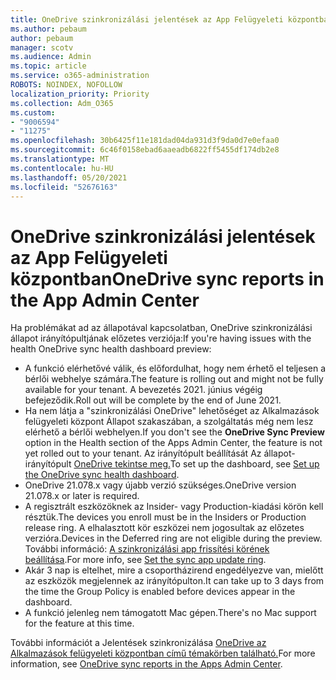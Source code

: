 ```yaml
---
title: OneDrive szinkronizálási jelentések az App Felügyeleti központban
ms.author: pebaum
author: pebaum
manager: scotv
ms.audience: Admin
ms.topic: article
ms.service: o365-administration
ROBOTS: NOINDEX, NOFOLLOW
localization_priority: Priority
ms.collection: Adm_O365
ms.custom:
- "9006594"
- "11275"
ms.openlocfilehash: 30b6425f11e181dad04da931d3f9da0d7e0efaa0
ms.sourcegitcommit: 6c46f0158ebad6aaeadb6822ff5455df174db2e8
ms.translationtype: MT
ms.contentlocale: hu-HU
ms.lasthandoff: 05/20/2021
ms.locfileid: "52676163"
---
```

# <a name="onedrive-sync-reports-in-the-app-admin-center"></a><span data-ttu-id="5de54-102">OneDrive szinkronizálási jelentések az App Felügyeleti központban</span><span class="sxs-lookup"><span data-stu-id="5de54-102">OneDrive sync reports in the App Admin Center</span></span>

<span data-ttu-id="5de54-103">Ha problémákat ad az állapotával kapcsolatban, OneDrive szinkronizálási állapot irányítópultjának előzetes verziója:</span><span class="sxs-lookup"><span data-stu-id="5de54-103">If you're having issues with the health OneDrive sync health dashboard preview:</span></span>

- <span data-ttu-id="5de54-104">A funkció elérhetővé válik, és előfordulhat, hogy nem érhető el teljesen a bérlői webhelye számára.</span><span class="sxs-lookup"><span data-stu-id="5de54-104">The feature is rolling out and might not be fully available for your tenant.</span></span> <span data-ttu-id="5de54-105">A bevezetés 2021. június végéig befejeződik.</span><span class="sxs-lookup"><span data-stu-id="5de54-105">Roll out will be complete by the end of June 2021.</span></span>
- <span data-ttu-id="5de54-106">Ha nem látja a  "szinkronizálási OneDrive" lehetőséget az Alkalmazások felügyeleti központ Állapot szakaszában, a szolgáltatás még nem lesz elérhető a bérlői webhelyen.</span><span class="sxs-lookup"><span data-stu-id="5de54-106">If you don't see the **OneDrive Sync Preview** option in the Health section of the Apps Admin Center, the feature is not yet rolled out to your tenant.</span></span> <span data-ttu-id="5de54-107">Az irányítópult beállítását Az állapot-irányítópult [OneDrive tekintse meg.](/OneDrive/sync-health#set-up-the-onedrive-sync-health-dashboard)</span><span class="sxs-lookup"><span data-stu-id="5de54-107">To set up the dashboard, see [Set up the OneDrive sync health dashboard](/OneDrive/sync-health#set-up-the-onedrive-sync-health-dashboard).</span></span>
- <span data-ttu-id="5de54-108">OneDrive 21.078.x vagy újabb verzió szükséges.</span><span class="sxs-lookup"><span data-stu-id="5de54-108">OneDrive version 21.078.x or later is required.</span></span>
- <span data-ttu-id="5de54-109">A regisztrált eszközöknek az Insider- vagy Production-kiadási körön kell résztük.</span><span class="sxs-lookup"><span data-stu-id="5de54-109">The devices you enroll must be in the Insiders or Production release ring.</span></span> <span data-ttu-id="5de54-110">A elhalasztott kör eszközei nem jogosultak az előzetes verzióra.</span><span class="sxs-lookup"><span data-stu-id="5de54-110">Devices in the Deferred ring are not eligible during the preview.</span></span> <span data-ttu-id="5de54-111">További információ: [A szinkronizálási app frissítési körének beállítása](/OneDrive/use-group-policy#set-the-sync-app-update-ring).</span><span class="sxs-lookup"><span data-stu-id="5de54-111">For more info, see [Set the sync app update ring](/OneDrive/use-group-policy#set-the-sync-app-update-ring).</span></span>
- <span data-ttu-id="5de54-112">Akár 3 nap is eltelhet, mire a csoportházirend engedélyezve van, mielőtt az eszközök megjelennek az irányítópulton.</span><span class="sxs-lookup"><span data-stu-id="5de54-112">It can take up to 3 days from the time the Group Policy is enabled before devices appear in the dashboard.</span></span>
- <span data-ttu-id="5de54-113">A funkció jelenleg nem támogatott Mac gépen.</span><span class="sxs-lookup"><span data-stu-id="5de54-113">There's no Mac support for the feature at this time.</span></span>

<span data-ttu-id="5de54-114">További információt a Jelentések szinkronizálása [OneDrive az Alkalmazások felügyeleti központban című témakörben található.](/OneDrive/sync-health)</span><span class="sxs-lookup"><span data-stu-id="5de54-114">For more information, see [OneDrive sync reports in the Apps Admin Center](/OneDrive/sync-health).</span></span>